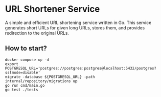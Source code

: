 # URL Shortener Service

A simple and efficient URL shortening service written in Go. This service generates short URLs for given long URLs, stores them, and provides redirection to the original URLs.

## **How to start?**

```
docker compose up -d 
export POSTGRESQL_URL='postgres://postgres:postgres@localhost:5432/postgres?sslmode=disable'
migrate -database ${POSTGRESQL_URL} -path internal/repository/migrations up
go run cmd/main.go
go test ./tests
```
